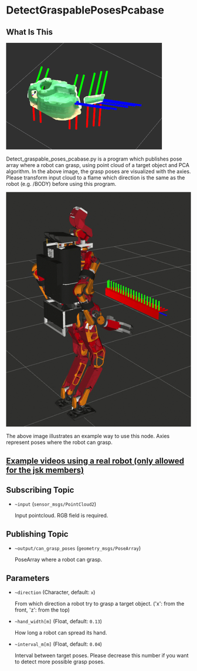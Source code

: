 # DetectGraspablePosesPcabase
## What Is This

![](images/detect_graspable_poses_pcabase.png)

Detect_graspable_poses_pcabase.py is a program which publishes pose array where a robot can grasp, using point cloud of a target object and PCA algorithm. In the above image, the grasp poses are visualized with the axies. Please transform input cloud to a flame which direction is the same as the robot (e.g. /BODY) before using this program.

![](images/detect_graspable_poses_pcabase.gif)

The above image illustrates an example way to use this node. Axies represent poses where the robot can grasp.

## [Example videos using a real robot (only allowed for the jsk members)](https://drive.google.com/open?id=1ptbNfrAsnWUF6fNlU3guqpY2VU-ZyDTv)

## Subscribing Topic
* `~input` (`sensor_msgs/PointCloud2`)

  Input pointcloud. RGB field is required.

## Publishing Topic
* `~output/can_grasp_poses` (`geometry_msgs/PoseArray`)

  PoseArray where a robot can grasp.

## Parameters
* `~direction` (Character, default: `x`)

  From which direction a robot try to grasp a target object. ('x': from the front, 'z': from the top)
* `~hand_width[m]` (Float, default: `0.13`)

  How long a robot can spread its hand.
* `~interval_m[m]` (Float, default: `0.04`)

  Interval between target poses. Please decrease this number if you want to detect more possible grasp poses.
